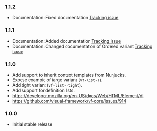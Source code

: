 ### 1.1.2

* Documentation: Fixed documentation [Tracking issue](https://github.com/visual-framework/vf-core/issues/2007)

### 1.1.1

* Documentation: Added documentation [Tracking issue](https://github.com/visual-framework/vf-core/issues/2011)
* Documentation: Changed documentation of Ordered variant [Tracking issue](https://github.com/visual-framework/vf-core/issues/2012)

### 1.1.0

* Add support to inherit context templates from Nunjucks.
* Expose example of large variant (`vf-list-l`).
* Add tight variant (`vf-list--tight`).
* Add support for definition lists.
* https://developer.mozilla.org/en-US/docs/Web/HTML/Element/dl
* https://github.com/visual-framework/vf-core/issues/914

### 1.0.0

* Initial stable release
